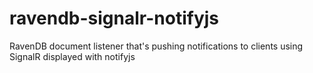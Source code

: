 # ravendb-signalr-notifyjs
RavenDB document listener that's pushing notifications to clients using SignalR displayed with notifyjs
